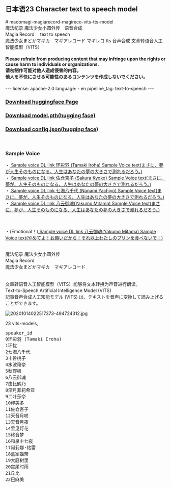 <h2>日本语23 Character text to speech model</h2>
# madomagi-magiarecord-magireco-vits-tts-model<br>
魔法纪录 魔法少女小圆外传　语音合成<br>
Magia Record 　text to speech<br>
魔法少女まどかマギカ　マギアレコード マギレコ tts 音声合成 文章转语音人工智能模型（VITS）<br>
<h4>
   Please refrain from producing content that may infringe upon the rights or cause harm to individuals or organizations.<br>
请勿制作可能对他人造成侵害的内容。<br>
他人を不快にさせる可能性のあるコンテンツを作成しないでください。<br>

</h4>
---
license: apache-2.0
language:
- en
pipeline_tag: text-to-speech
---
<h3></h3>
<h3><a href="https://huggingface.co/Mofa-Xingche/madomagi-magiarecord-magireco-vits-tts-model/tree/main">Download huggingface Page</a></h3>

<h3><a href="https://huggingface.co/Mofa-Xingche/madomagi-magiarecord-magireco-vits-tts-model/resolve/main/model.pth">Download model.pth(hugging face)</a></h3>
<h3><a href="https://huggingface.co/Mofa-Xingche/madomagi-magiarecord-magireco-vits-tts-model/resolve/main/config.json">Download config.json(hugging face)</a></h3>
<br>
<h3>
   Sample Voice
</h3>
・<a href="https://huggingface.co/Mofa-Xingche/madomagi-magiarecord-magireco-vits-tts-model/resolve/main/%E7%8E%AF%E5%BD%A9%E7%BE%BDsamplevoice.wav">
Sample voice DL link 环彩羽 (Tamaki Iroha) Sample Voice text(まさに、夢が人生そのものになる、人生はあなたの夢の大きさで測れるだろう。)

</a>
<br>
・<a href="https://github.com/Mofa-Xingche/madomagi-magiarecord-magireco-vits-tts-model/raw/main/%E4%BD%90%E4%BB%93%E6%9D%8F%E5%AD%90%20(Sakura%20Kyoko)%20Sample%20Voice%20text(%E3%81%BE%E3%81%95%E3%81%AB%E3%80%81%E5%A4%A2%E3%81%8C%E4%BA%BA%E7%94%9F%E3%81%9D%E3%81%AE%E3%82%82%E3%81%AE%E3%81%AB%E3%81%AA%E3%82%8B%E3%80%81%E4%BA%BA%E7%94%9F%E3%81%AF%E3%81%82%E3%81%AA%E3%81%9F%E3%81%AE%E5%A4%A2%E3%81%AE%E5%A4%A7%E3%81%8D%E3%81%95%E3%81%A7%E6%B8%AC%E3%82%8C%E3%82%8B%E3%81%A0%E3%82%8D%E3%81%86%E3%80%82).wav">
Sample voice DL link 佐仓杏子 (Sakura Kyoko) Sample Voice text(まさに、夢が、人生そのものになる、人生はあなたの夢の大きさで測れるだろう。)
</a>
<br>
・<a href="https://github.com/Mofa-Xingche/madomagi-magiarecord-magireco-vits-tts-model/raw/main/Sample%20voice%20DL%20link%20%E4%B8%83%E6%B5%B7%E5%85%AB%E5%8D%83%E4%BB%A3%20(Sakura%20Kyoko)%20Sample%20Voice%20text(%E3%81%BE%E3%81%95%E3%81%AB%E3%80%81%E5%A4%A2%E3%81%8C%E4%BA%BA%E7%94%9F%E3%81%9D%E3%81%AE%E3%82%82%E3%81%AE%E3%81%AB%E3%81%AA%E3%82%8B%E3%80%81%E4%BA%BA%E7%94%9F%E3%81%AF%E3%81%82%E3%81%AA%E3%81%9F%E3%81%AE%E5%A4%A2%E3%81%AE%E5%A4%A7%E3%81%8D%E3%81%95%E3%81%A7%E6%B8%AC%E3%82%8C%E3%82%8B%E3%81%A0%E3%82%8D%E3%81%86%E3%80%82).wav">
Sample voice DL link 七海八千代 (Nanami Yachiyo) Sample Voice text(まさに、夢が、人生そのものになる、人生はあなたの夢の大きさで測れるだろう。)
</a>
<br>
・<a href="https://github.com/Mofa-Xingche/madomagi-magiarecord-magireco-vits-tts-model/raw/main/Sample%20voice%20DL%20link%20%E5%85%AB%E4%BA%91%E5%BE%A1%E9%AD%82(Yakumo%20Mitama)%20Sample%20Voice%20text(%E3%81%BE%E3%81%95%E3%81%AB%E3%80%81%E5%A4%A2%E3%81%8C%E4%BA%BA%E7%94%9F%E3%81%9D%E3%81%AE%E3%82%82%E3%81%AE%E3%81%AB%E3%81%AA%E3%82%8B%E3%80%81%E4%BA%BA%E7%94%9F%E3%81%AF%E3%81%82%E3%81%AA%E3%81%9F%E3%81%AE%E5%A4%A2%E3%81%AE%E5%A4%A7%E3%81%8D%E3%81%95%E3%81%A7%E6%B8%AC%E3%82%8C%E3%82%8B%E3%81%A0%E3%82%8D%E3%81%86%E3%80%82).wav">
Sample voice DL link 八云御魂(Yakumo Mitama) Sample Voice text(まさに、夢が、人生そのものになる、人生はあなたの夢の大きさで測れるだろう。)
</a>

<br><br>
・(Emotional！)<a href="https://github.com/Mofa-Xingche/madomagi-magiarecord-magireco-vits-tts-model/raw/main/%E5%85%AB%E4%BA%91%E5%BE%A1%E9%AD%82(Yakumo%20Mitama)%20Sample%20Voice%20text(%E3%82%84%E3%82%81%E3%81%A6%E3%82%88%EF%BC%81%E3%81%8A%E9%A1%98%E3%81%84%E3%81%A0%E3%81%8B%E3%82%89%EF%BC%81%E3%81%9D%E3%82%8C%E4%BB%A5%E4%B8%8A%E3%82%8F%E3%81%9F%E3%81%97%E3%81%AE%E3%83%97%E3%83%AA%E3%83%B3%E3%82%92%E9%A3%9F%E3%81%B9%E3%81%AA%E3%81%84%E3%81%A7%EF%BC%81).wav">
Sample voice DL link 八云御魂(Yakumo Mitama) Sample Voice text(やめてよ！お願いだから！それ以上わたしのプリンを食べないで！)
</a>



<br>
魔法纪录 魔法少女小圆外传<br>
Magia Record 　<br>
魔法少女まどかマギカ　マギアレコード<br>
<br>
<br>
文章转语音人工智能模型（VITS）能够将文本转换为声音进行朗读。<br>
Text-to-Speech Artificial Intelligence Model (VITS)　<br>
記事音声合成人工知能モデル (VITS) は、テキストを音声に変換して読み上げることができます。<br>


![20201014022517373-494724312.jpg](https://cdn-uploads.huggingface.co/production/uploads/64cc8ece0bf3949c692e00c8/nzubxVVDhK26a3Y3WrhlM.jpeg)

23 vits-models,<br>

<pre>
speaker_id
0环彩羽 (Tamaki Iroha)
1环忧
2七海八千代
3十咎桃子
4水波玲奈
5秋野枫
6八云御魂
7由比鹤乃
8深月菲莉希亚
9二叶莎奈
10梓美冬
11佐仓杏子
12天音月咲
13天音月夜
14里见灯花
15柊音梦
16和泉十七夜
17阿莉娜·格雷
18蓝家姬奈
19大庭树里
20宫尾时雨
21丘比
22巴麻美</pre>
